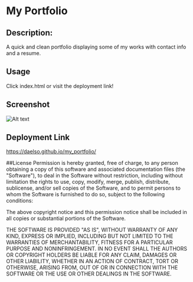 # My Portfolio


## Description:
A quick and clean portfolio displaying some of my works with contact info and a resume.

## Usage 
Click index.html or visit the deployment link!

## Screenshot
![Alt text](https://i.gyazo.com/9442ababa12e5ed01214bc30197481ac.png "Screenshot of the site!")

## Deployment Link
https://daelso.github.io/my_portfolio/

##License
Permission is hereby granted, free of charge, to any person obtaining
a copy of this software and associated documentation files (the
"Software"), to deal in the Software without restriction, including
without limitation the rights to use, copy, modify, merge, publish,
distribute, sublicense, and/or sell copies of the Software, and to
permit persons to whom the Software is furnished to do so, subject to
the following conditions:

The above copyright notice and this permission notice shall be
included in all copies or substantial portions of the Software.

THE SOFTWARE IS PROVIDED "AS IS", WITHOUT WARRANTY OF ANY KIND,
EXPRESS OR IMPLIED, INCLUDING BUT NOT LIMITED TO THE WARRANTIES OF
MERCHANTABILITY, FITNESS FOR A PARTICULAR PURPOSE AND
NONINFRINGEMENT. IN NO EVENT SHALL THE AUTHORS OR COPYRIGHT HOLDERS BE
LIABLE FOR ANY CLAIM, DAMAGES OR OTHER LIABILITY, WHETHER IN AN ACTION
OF CONTRACT, TORT OR OTHERWISE, ARISING FROM, OUT OF OR IN CONNECTION
WITH THE SOFTWARE OR THE USE OR OTHER DEALINGS IN THE SOFTWARE.

